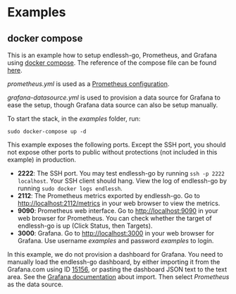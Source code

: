# Examples

## docker compose

This is an example how to setup endlessh-go, Prometheus, and Grafana using [docker compose](https://docs.docker.com/compose/). The reference of the compose file can be found [here](https://docs.docker.com/compose/compose-file/).

*prometheus.yml* is used as a [Prometheus configuration](https://prometheus.io/docs/prometheus/latest/configuration/configuration/).

*grafana-datasource.yml* is used to provision a data source for Grafana to ease the setup, though Grafana data source can also be setup manually.

To start the stack, in the *examples* folder, run:

```
sudo docker-compose up -d
```

This example exposes the following ports. Except the SSH port, you should not expose other ports to public without protections (not included in this example) in production.

* **2222**: The SSH port. You may test endlessh-go by running `ssh -p 2222 localhost`. Your SSH client should hang. View the log of endlessh-go by running `sudo docker logs endlessh`.
* **2112**: The Prometheus metrics exported by endlessh-go. Go to [http://localhost:2112/metrics](http://localhost:2112/metrics) in your web browser to view the metrics.
* **9090**: Prometheus web interface. Go to [http://localhost:9090](http://localhost:9090) in your web browser for Prometheus. You can check whether the target of endlessh-go is up (Click Status, then Targets).
* **3000**: Grafana. Go to [http://localhost:3000](http://localhost:3000) in your web browser for Grafana. Use username *examples* and password *examples* to login.

In this example, we do not provision a dashboard for Grafana. You need to manually load the endlessh-go dashboard, by either importing it from the Grafana.com using ID [15156](https://grafana.com/grafana/dashboards/15156), or pasting the dashboard JSON text to the text area. See the [Grafana documentation](https://grafana.com/docs/grafana/latest/dashboards/export-import/) about import. Then select *Prometheus* as the data source.
